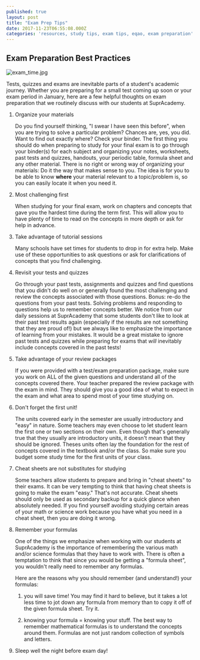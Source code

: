 ```yaml
---
published: true
layout: post
title: "Exam Prep Tips"
date: 2017-11-23T06:55:08.000Z
categories: 'resources, study tips, exam tips, eqao, exam preparation'
---
```


## Exam Preparation Best Practices

![exam_time.jpg]({{"/assets/posts/exam_time.jpg"}})



Tests, quizzes and exams are inevitable parts of a student's academic journey. Whether you are preparing for a small test coming up soon or your exam period in January, here are a few helpful thoughts on exam preparation that we routinely discuss with our students at SuprAcademy.

1. Organize your materials

   Do you find yourself thinking, "I swear I have seen this before", when you are trying to solve a particular problem? Chances are, yes, you did. Want to find out exactly where? Check your binder. The first thing you should do when preparing to study for your final exam is to go through your binder(s) for each subject and organizing your notes, worksheets, past tests and quizzes, handouts, your periodic table, formula sheet and any other material. There is no right or wrong way of organizing your materials: Do it the way that makes sense to you. The idea is for you to be able to know **where** your material relevant to a topic/problem is, so you can easily locate it when you need it.

2. Most challenging first

   When studying for your final exam, work on chapters and concepts that gave you the hardest time during the term first. This will allow you to have plenty of time to read on the concepts in more depth or ask for help in advance.

3. Take advantage of tutorial sessions

   Many schools have set times for students to drop in for extra help. Make use of these opportunities to ask questions or ask for clarifications of concepts that you find challenging.

4. Revisit your tests and quizzes

   Go through your past tests, assignments and quizzes and find questions that you didn't do well on or generally found the most challenging and review the concepts associated with those questions.
   Bonus: re-do the questions from your past tests. Solving problems and responding to questions help us to remember concepts better. We notice from our daily sessions at SuprAcademy that some students don't like to look at their past test results again (especially if the results are not something that they are proud of!) but we always like to emphasize the importance of learning from your mistakes. It would be a great mistake to ignore past tests and quizzes  while preparing for exams that *will* inevitably include concepts covered in the past tests! 

5. Take advantage of your review packages

   If you were provided with a test/exam preparation package, make sure you work on ALL of the given questions and understand all of the concepts covered there. Your teacher prepared the review package with the exam in mind. They should give you a good idea of what to expect in the exam and what area to spend most of your time studying on.

6. Don't forget the first unit!

   The units covered early in the semester are usually introductory and "easy" in nature. Some teachers may even choose to let student learn the first one or two sections on their own. Even though that's generally true that they usually are introductory units, it doesn't mean that they should be ignored. Theses units often lay the foundation for the rest of concepts covered in the textbook and/or the class. So make sure you budget some study time for the first units of your class.

7. Cheat sheets are not substitutes for studying

   Some teachers allow students to prepare and bring in "cheat sheets" to their exams. It can be very tempting to think that having cheat sheets is going to make the exam "easy." That's not accurate. Cheat sheets should only be used as secondary backup for a quick glance when absolutely needed. If you find yourself avoiding studying certain areas of your math or science work because you have what you need in a cheat sheet, then you are doing it wrong.

8. Remember your formulas

   One of the things we emphasize when working with our students at SuprAcademy is the importance of remembering the various math and/or science formulas that they have to work with. There is often a temptation to think that since you would be getting a "formula sheet", you wouldn't really need to remember any formulas. 
  
   Here are the reasons why you should remember (and understand!) your formulas:

   1) you will save time! You may find it hard to believe, but it takes a lot less time to jot down any formula from memory than to copy it off of the given formula sheet. Try it.
     
   2) knowing your formula = knowing your stuff. The best way to remember mathematical formulas is to understand the concepts around them. Formulas are not just random collection of symbols and letters.

9. Sleep well the night before exam day!

